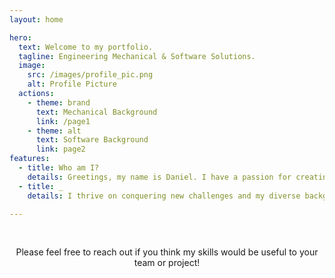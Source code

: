 ```yaml
---
layout: home

hero:
  text: Welcome to my portfolio.
  tagline: Engineering Mechanical & Software Solutions. 
  image:
    src: /images/profile_pic.png 
    alt: Profile Picture
  actions:
    - theme: brand
      text: Mechanical Background
      link: /page1
    - theme: alt
      text: Software Background
      link: page2
features:
  - title: Who am I?
    details: Greetings, my name is Daniel. I have a passion for creating and building innovative engineering solutions. I have 8 years of experience in the aerospace industry doing a variety of engineering tasks ranging from aircraft design, software development, data science, and test engineering.
  - title: _
    details: I thrive on conquering new challenges and my diverse background allows me to efficiently master new technologies, uncover hidden insights, and quickly provide value to any team I'm on.

---
```


<html>
    <br>
    <p style="text-align: center;">
      Please feel free to reach out if you think my skills would be useful to your team or project! 
    </p>
    </html>

